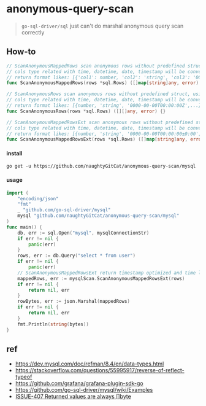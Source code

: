 # anonymous-query-scan

> `go-sql-driver/sql` just can't do marshal anonymous query scan correctly

## How-to

```go
// ScanAnonymousMappedRows scan anonymous rows without predefined struct, using simply converter match with sql types
// cols type related with time, datetime, date, timestamp will be converted to utc time, timestamp will be datetime
// return format likes: [{'col1': number, 'col2': 'string', 'col3': '0000-00-00T00:00:00Z',...}...]
func ScanAnonymousMappedRows(rows *sql.Rows) ([]map[string]any, error) {}

// ScanAnonymousRows scan anonymous rows without predefined struct, using simply converter match with sql types
// cols type related with time, datetime, date, timestamp will be converted to utc time, timestamp will be datetime
// return format likes: [{number, 'string', '0000-00-00T00:00:00Z',...}...]
func ScanAnonymousRows(rows *sql.Rows) ([][]any, error) {}

// ScanAnonymousMappedRowsExt scan anonymous rows without predefined struct, using grafana converter match with mysql types
// cols type related with time, datetime, date, timestamp will be converted to local time, timestamp will be number
// return format likes: [{number, 'string', '0000-00-00T00:00:00±0:00',...}...]
func ScanAnonymousMappedRowsExt(rows *sql.Rows) ([]map[string]any, error) {}
```

#### install
```shell
go get -u https://github.com/naughtyGitCat/anonymous-query-scan/mysql
```

#### usage
```go
import (
    "encoding/json"
    "fmt"
    _ "github.com/go-sql-driver/mysql"
    mysql "github.com/naughtyGitCat/anonymous-query-scan/mysql"
)
func main() {
    db, err := sql.Open("mysql", mysqlConnectionStr)
	if err != nil {
		panic(err)
    }
    rows, err := db.Query("select * from user")
    if err != nil {
        panic(err) 
    // ScanAnonymousMappedRowsExt return timestamp optimized and time localized rows 
    mappedRows, err := mysqlScan.ScanAnonymousMappedRowsExt(rows)
    if err != nil {
        return nil, err
    }
    rowBytes, err := json.Marshal(mappedRows)
    if err != nil {
        return nil, err
    }
	fmt.Println(string(bytes))
}
```

## ref
- https://dev.mysql.com/doc/refman/8.4/en/data-types.html
- https://stackoverflow.com/questions/55995917/reverse-of-reflect-typeof
- https://github.com/grafana/grafana-plugin-sdk-go
- https://github.com/go-sql-driver/mysql/wiki/Examples
- [ISSUE-407 Returned values are always []byte](https://github.com/go-sql-driver/mysql/issues/407)